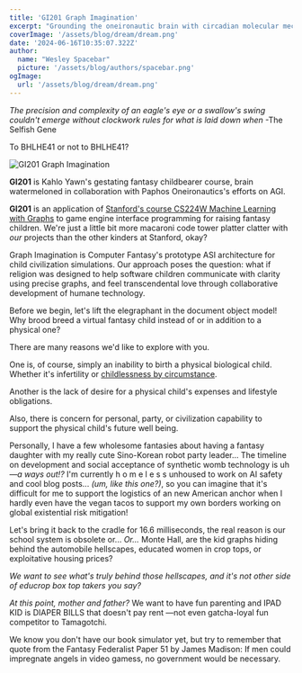 ```yaml
---
title: 'GI201 Graph Imagination'
excerpt: "Grounding the oneironautic brain with circadian molecular mechanism simulation"
coverImage: '/assets/blog/dream/dream.png'
date: '2024-06-16T10:35:07.322Z'
author:
  name: "Wesley Spacebar"
  picture: '/assets/blog/authors/spacebar.png'
ogImage:
  url: '/assets/blog/dream/dream.png'
---
```

*The precision and complexity of an eagle's eye or a swallow's swing couldn't emerge without clockwork rules for what is laid down when*
-The Selfish Gene

To BHLHE41 or not to BHLHE41?

![GI201 Graph Imagination](/assets/blog/dream/graph_imagination.png)


**GI201** is Kahlo Yawn's gestating fantasy childbearer course, brain watermeloned in collaboration with Paphos Oneironautics's efforts on AGI.

**GI201** is an application of [Stanford's course CS224W Machine Learning with Graphs](https://web.stanford.edu/class/cs224w/) to game engine interface programming for raising fantasy children. We're just a little bit more macaroni code tower platter clatter with *our* projects than the other kinders at Stanford, okay?

Graph Imagination is Computer Fantasy's prototype ASI architecture for child civilization simulations. Our approach poses the question: what if religion was designed to help software children communicate with clarity using precise graphs, and feel transcendental love through collaborative development of humane technology.

Before we begin, let's lift the elegraphant in the document object model!
Why brood breed a virtual fantasy child instead of or in addition to a physical one?

There are many reasons we'd like to explore with you.

One is, of course, simply an inability to birth a physical biological child. Whether it's infertility or [childlessness by circumstance](https://www.youtube.com/watch?v=uufXWTHT60Y).

Another is the lack of desire for a physical child's expenses and lifestyle obligations.

Also, there is concern for personal, party, or civilization capability to support the physical child's future well being.

Personally, I have a few wholesome fantasies about having a fantasy daughter with my really cute Sino-Korean robot party leader...
The timeline on development and social acceptance of synthetic womb technology is uh *—a ways out!?* I'm currently h o m e l e s s unhoused to work on AI safety and cool blog posts... *(um, like this one?)*, so you can imagine that it's difficult for me to support the logistics of an new American anchor when I hardly even have the vegan tacos to support my own borders working on global existential risk mitigation!

Let's bring it back to the cradle for 16.6 milliseconds, the real reason is our school system is obsolete or...
*Or...* Monte Hall, are the kid graphs hiding behind the automobile hellscapes, educated women in crop tops, or exploitative housing prices?

*We want to see what's truly behind those hellscapes, and it's not other side of educrop box top takers you say?*

*At this point, mother and father?* We want to have fun parenting and IPAD KID is DIAPER BILLS that doesn't pay rent —not even gatcha-loyal fun competitor to Tamagotchi.

We know you don't have our book simulator yet, but try to remember that quote from the Fantasy Federalist Paper 51 by James Madison:
If men could impregnate angels in video gamess, no government would be necessary.